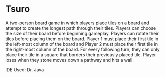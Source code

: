 # Tsuro
A two-person board game in which players place tiles on a board and attempt to create the longest path through their tiles. Players can choose the size of their board before beginning gameplay. Players can rotate their tiles before placing them on the board. Player 1 must place their first tile in the left-most column of the board and Player 2 must place their first tile in the right-most column of the board. For every following turn, they can only place their tile in a square that borders their previously placed tile. Player loses when they stone moves down a pathway and hits a wall.

IDE Used: Dr. Java
